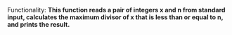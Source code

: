 Functionality: **This function reads a pair of integers x and n from standard input, calculates the maximum divisor of x that is less than or equal to n, and prints the result.**